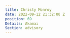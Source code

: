 ```yaml
---
title: Christy Monroy
date: 2022-09-12 21:32:00 Z
position: 69
Details: Akamai
Section: advisory
---
```


